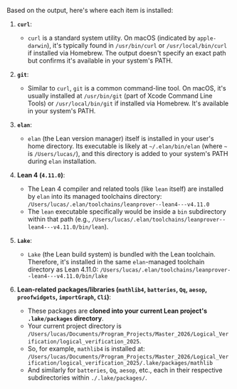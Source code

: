 Based on the output, here's where each item is installed:

1.  **`curl`**:
    *   `curl` is a standard system utility. On macOS (indicated by `apple-darwin`), it's typically found in `/usr/bin/curl` or `/usr/local/bin/curl` if installed via Homebrew. The output doesn't specify an exact path but confirms it's available in your system's PATH.

2.  **`git`**:
    *   Similar to `curl`, `git` is a common command-line tool. On macOS, it's usually installed at `/usr/bin/git` (part of Xcode Command Line Tools) or `/usr/local/bin/git` if installed via Homebrew. It's available in your system's PATH.

3.  **`elan`**:
    *   `elan` (the Lean version manager) itself is installed in your user's home directory. Its executable is likely at `~/.elan/bin/elan` (where `~` is `/Users/lucas/`), and this directory is added to your system's PATH during `elan` installation.

4.  **Lean 4 (`4.11.0`)**:
    *   The Lean 4 compiler and related tools (like `lean` itself) are installed by `elan` into its managed toolchains directory:
        `/Users/lucas/.elan/toolchains/leanprover--lean4---v4.11.0`
    *   The `lean` executable specifically would be inside a `bin` subdirectory within that path (e.g., `/Users/lucas/.elan/toolchains/leanprover--lean4---v4.11.0/bin/lean`).

5.  **`Lake`**:
    *   `Lake` (the Lean build system) is bundled with the Lean toolchain. Therefore, it's installed in the same `elan`-managed toolchain directory as Lean 4.11.0:
        `/Users/lucas/.elan/toolchains/leanprover--lean4---v4.11.0/bin/lake`

6.  **Lean-related packages/libraries (`mathlib4`, `batteries`, `Qq`, `aesop`, `proofwidgets`, `importGraph`, `Cli`)**:
    *   These packages are **cloned into your current Lean project's `.lake/packages` directory**.
    *   Your current project directory is `/Users/lucas/Documents/Program_Projects/Master_2026/Logical_Verification/logical_verification_2025`.
    *   So, for example, `mathlib4` is installed at:
        `/Users/lucas/Documents/Program_Projects/Master_2026/Logical_Verification/logical_verification_2025/.lake/packages/mathlib`
    *   And similarly for `batteries`, `Qq`, `aesop`, etc., each in their respective subdirectories within `./.lake/packages/`.
    